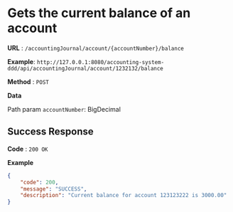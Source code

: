 # Gets the current balance of an account

**URL** : `/accountingJournal/account/{accountNumber}/balance`

**Example**: `http://127.0.0.1:8080/accounting-system-ddd/api/accountingJournal/account/1232132/balance`

**Method** : `POST`

**Data**

Path param `accountNumber`: BigDecimal

## Success Response

**Code** : `200 OK`
 
**Example**

````json
{
    "code": 200,
    "message": "SUCCESS",
    "description": "Current balance for account 123123222 is 3000.00"
}

````

